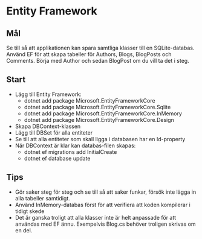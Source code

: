 # Entity Framework
## Mål
Se till så att applikationen kan spara samtliga klasser till en SQLite-databas. Använd EF för att skapa tabeller för Authors, Blogs, BlogPosts och Comments. Börja med Author och sedan BlogPost om du vill ta det i steg. 

## Start
* Lägg till Entity Framework:
    * dotnet add package Microsoft.EntityFrameworkCore
    * dotnet add package Microsoft.EntityFrameworkCore.Sqlite
    * dotnet add package Microsoft.EntityFrameworkCore.InMemory
    * dotnet add package Microsoft.EntityFrameworkCore.Design
* Skapa DBContext-klassen
* Lägg till DBSet<T> för alla entiteter
* Se till att alla entiteter som skall ligga i databasen har en Id-property
* När DBContext är klar kan databas-filen skapas:
    * dotnet ef migrations add InitialCreate
    * dotnet ef database update

## Tips
* Gör saker steg för steg och se till så att saker funkar, försök inte lägga in alla tabeller samtidigt.
* Använd InMemory-databas först för att verifiera att koden kompilerar i tidigt skede
* Det är ganska troligt att alla klasser inte är helt anpassade för att användas med EF ännu. Exempelvis Blog.cs behöver troligen skrivas om en del. 

